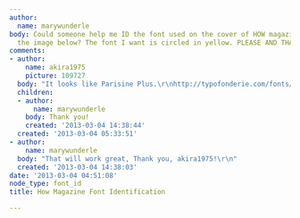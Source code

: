 ```yaml
---
author:
  name: marywunderle
body: Could someone help me ID the font used on the cover of HOW magazine used in
  the image below? The font I want is circled in yellow. PLEASE AND THANK YOU! =)[img:sites/default/files/old-images/howmagazineID_5313.jpg]
comments:
- author:
    name: akira1975
    picture: 109727
  body: "It looks like Parisine Plus.\r\nhttp://typofonderie.com/fonts/parisine-plus-family/"
  children:
  - author:
      name: marywunderle
    body: Thank you!
    created: '2013-03-04 14:38:44'
  created: '2013-03-04 05:33:51'
- author:
    name: marywunderle
  body: "That will work great, Thank you, akira1975!\r\n"
  created: '2013-03-04 14:38:03'
date: '2013-03-04 04:51:08'
node_type: font_id
title: How Magazine Font Identification

---
```

